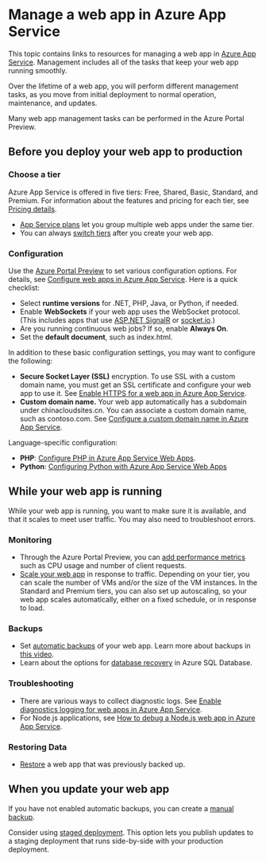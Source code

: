 <properties 
	pageTitle="Manage a web app in Azure App Service" 
	description="Links to resources for managing a web app in Azure App Service." 
	services="app-service\web" 
	documentationCenter="" 
	authors="erikre" 
	manager="wpickett" 
	editor=""/>

<tags 
	ms.service="app-service-web" 
	ms.workload="web" 
	ms.tgt_pltfrm="na" 
	ms.devlang="na" 
	ms.topic="article" 
	ms.date="08/24/2016" 
	wacn.date="" 
	ms.author="rachelap"/>

# Manage a web app in Azure App Service

This topic contains links to resources for managing a web app in [Azure App Service](/documentation/articles/app-service-changes-existing-services/). Management includes all of the tasks that keep your web app running smoothly. 

Over the lifetime of a web app, you will perform different management tasks, as you move from initial deployment to normal operation, maintenance, and updates.

Many web app management tasks can be performed in the Azure Portal Preview.

## Before you deploy your web app to production

### Choose a tier

Azure App Service is offered in five tiers: Free, Shared, Basic, Standard, and Premium. For information about the features and pricing for each tier, see [Pricing details](/pricing/details/app-service/). 

- [App Service plans](/documentation/articles/azure-web-sites-web-hosting-plans-in-depth-overview/) let you group multiple web apps under the same tier.
- You can always [switch tiers](/documentation/articles/web-sites-scale/) after you create your web app.

### Configuration

Use the [Azure Portal Preview](https://portal.azure.cn/) to set various configuration options. For details, see [Configure web apps in Azure App Service](/documentation/articles/web-sites-configure/). Here is a quick checklist:

- Select **runtime versions** for .NET, PHP, Java, or Python, if needed.
- Enable **WebSockets** if your web app uses the WebSocket protocol. (This includes apps that use [ASP.NET SignalR](http://www.asp.net/signalr) or [socket.io](/documentation/articles/web-sites-nodejs-chat-app-socketio/).)
- Are you running continuous web jobs? If so, enable **Always On**.
- Set the **default document**, such as index.html.

In addition to these basic configuration settings, you may want to configure the following:

- **Secure Socket Layer (SSL)** encryption. To use SSL with a custom domain name, you must get an SSL certificate and configure your web app to use it. See [Enable HTTPS for a web app in Azure App Service](/documentation/articles/web-sites-configure-ssl-certificate/).
- **Custom domain name.** Your web app automatically has a subdomain under chinacloudsites.cn. You can associate a custom domain name, such as contoso.com. See [Configure a custom domain name in Azure App Service](/documentation/articles/web-sites-custom-domain-name/).

Language-specific configuration:

- **PHP**: [Configure PHP in Azure App Service Web Apps](/documentation/articles/web-sites-php-configure/).
- **Python**: [Configuring Python with Azure App Service Web Apps](/documentation/articles/web-sites-python-configure/)


## While your web app is running

While your web app is running, you want to make sure it is available, and that it scales to meet user traffic. You may also need to troubleshoot errors.

### Monitoring

- Through the Azure Portal Preview, you can [add performance metrics](/documentation/articles/web-sites-monitor/) such as CPU usage and number of client requests.
- [Scale your web app](/documentation/articles/web-sites-scale/) in response to traffic. Depending on your tier, you can scale the number of VMs and/or the size of the VM instances. In the Standard and Premium tiers, you can also set up autoscaling, so your web app scales automatically, either on a fixed schedule, or in response to load.  
 
### Backups

- Set [automatic backups](/documentation/articles/web-sites-backup/) of your web app. Learn more about backups in [this video](https://azure.microsoft.com/documentation/videos/azure-websites-automatic-and-easy-backup/).
- Learn about the options for [database recovery](/documentation/articles/sql-database-business-continuity/) in Azure SQL Database.

### Troubleshooting

- There are various ways to collect diagnostic logs. See [Enable diagnostics logging for web apps in Azure App Service](/documentation/articles/web-sites-enable-diagnostic-log/).
- For Node.js applications, see [How to debug a Node.js web app in Azure App Service](/documentation/articles/web-sites-nodejs-debug/).

### Restoring Data

- [Restore](/documentation/articles/web-sites-restore/) a web app that was previously backed up.


## When you update your web app

If you have not enabled automatic backups, you can create a [manual backup](/documentation/articles/web-sites-backup/).

Consider using [staged deployment](/documentation/articles/web-sites-staged-publishing/). This option lets you publish updates to a staging deployment that runs side-by-side with your production deployment. 

<!-- Anchors. -->

[Before you deploy your site to production]: #before-you-deploy-your-site-to-production
[While your website is running]: #while-your-website-is-running
[When you update your website]: #when-you-update-your-website

  

